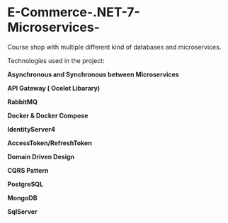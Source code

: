 # E-Commerce-.NET-7-Microservices-

Course shop with multiple different kind of databases and microservices.

Technologies used in the project:




<b>Asynchronous and Synchronous between Microservices</b>

<b>API Gateway ( Ocelot Libarary)</b>

<b>RabbitMQ</b>

<b>Docker & Docker Compose</b>

<b>IdentityServer4</b>

<b>AccessToken/RefreshToken</b>

<b>Domain Driven Design</b>

<b>CQRS Pattern</b>

<b>PostgreSQL</b>

<b>MongoDB</b>

<b>SqlServer</b>
